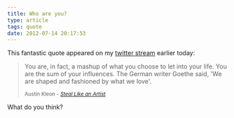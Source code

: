 ```yaml
---
title: Who are you?
type: article
tags: quote
date: 2012-07-14 20:17:53
---
```

<p> This fantastic quote appeared on my <a href="https://twitter.com/soulsailor/status/224207075390144512" target="_blank">twitter stream</a> earlier today:</p><blockquote> <p> You are, in fact, a mashup of what you choose to let into your life. You are the sum of your influences. The German writer Goethe said, &#39;We are shaped and fashioned by what we love&#39;.</p> <small>Austin Kleon - <a href="http://www.amazon.co.uk/gp/product/B0074QGGK6/ref=as_li_ss_tl?ie=UTF8&amp;camp=1634&amp;creative=19450&amp;creativeASIN=B0074QGGK6&amp;linkCode=as2&amp;tag=jamdoc-21" target="_blank"><cite>Steal Like an Artist</cite></a></small></blockquote><p> What do you think?</p>
